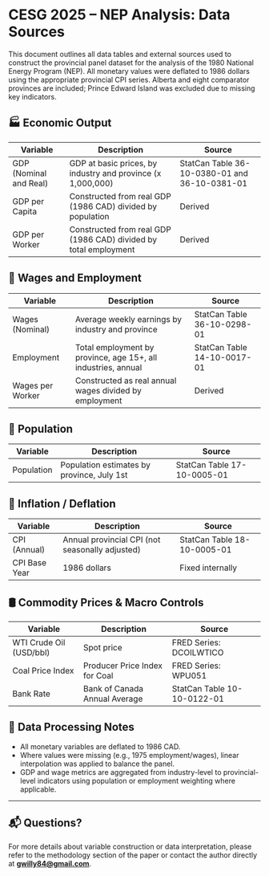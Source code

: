 # CESG 2025 – NEP Analysis: Data Sources

This document outlines all data tables and external sources used to construct the provincial panel dataset for the analysis of the 1980 National Energy Program (NEP). All monetary values were deflated to 1986 dollars using the appropriate provincial CPI series. Alberta and eight comparator provinces are included; Prince Edward Island was excluded due to missing key indicators.

## 🏭 Economic Output

| Variable | Description | Source |
|---------|-------------|--------|
| GDP (Nominal and Real) | GDP at basic prices, by industry and province (x 1,000,000) | StatCan Table 36-10-0380-01 and 36-10-0381-01 |
| GDP per Capita | Constructed from real GDP (1986 CAD) divided by population | Derived |
| GDP per Worker | Constructed from real GDP (1986 CAD) divided by total employment | Derived |

## 💼 Wages and Employment

| Variable | Description | Source |
|----------|-------------|--------|
| Wages (Nominal) | Average weekly earnings by industry and province | StatCan Table 36-10-0298-01 |
| Employment | Total employment by province, age 15+, all industries, annual | StatCan Table 14-10-0017-01 |
| Wages per Worker | Constructed as real annual wages divided by employment | Derived |

## 👥 Population

| Variable | Description | Source |
|----------|-------------|--------|
| Population | Population estimates by province, July 1st | StatCan Table 17-10-0005-01 |

## 💸 Inflation / Deflation

| Variable | Description | Source |
|----------|-------------|--------|
| CPI (Annual) | Annual provincial CPI (not seasonally adjusted) | StatCan Table 18-10-0005-01 |
| CPI Base Year | 1986 dollars | Fixed internally |

## 🛢 Commodity Prices & Macro Controls

| Variable | Description | Source |
|----------|-------------|--------|
| WTI Crude Oil (USD/bbl) | Spot price | FRED Series: DCOILWTICO |
| Coal Price Index | Producer Price Index for Coal | FRED Series: WPU051 |
| Bank Rate | Bank of Canada Annual Average | StatCan Table 10-10-0122-01 |

## 🔁 Data Processing Notes

- All monetary variables are deflated to 1986 CAD.
- Where values were missing (e.g., 1975 employment/wages), linear interpolation was applied to balance the panel.
- GDP and wage metrics are aggregated from industry-level to provincial-level indicators using population or employment weighting where applicable.

---

## 📬 Questions?

For more details about variable construction or data interpretation, please refer to the methodology section of the paper or contact the author directly at **gwilly84@gmail.com**.
